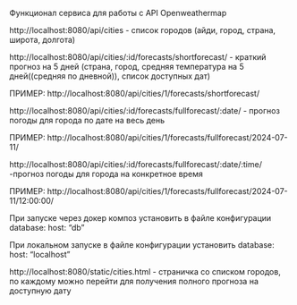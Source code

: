 Функционал сервиса для работы с API Openweathermap

http://localhost:8080/api/cities - список городов (айди, город, страна, широта, долгота)

http://localhost:8080/api/cities/:id/forecasts/shortforecast/ - краткий прогноз на 5 дней (страна, город, средняя температура на 5 дней((средняя по дневной)), список доступных дат)

ПРИМЕР: http://localhost:8080/api/cities/1/forecasts/shortforecast/ 


http://localhost:8080/api/cities/:id/forecasts/fullforecast/:date/ - прогноз погоды для города по дате на весь день

ПРИМЕР:  http://localhost:8080/api/cities/1/forecasts/fullforecast/2024-07-11/ 


http://localhost:8080/api/cities/:id/forecasts/fullforecast/:date/:time/ -прогноз погоды для города на конкретное время

ПРИМЕР: http://localhost:8080/api/cities/1/forecasts/fullforecast/2024-07-11/12:00:00/


При запуске через докер композ установить в файле конфигурации database: host: “db”

При локальном запуске в файле конфигурации установить database: host: “localhost”

http://localhost:8080/static/cities.html - страничка со списком городов, по каждому можно перейти для получения полного прогноза на доступную дату


